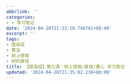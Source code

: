 ```yaml
---
abbrlink: ''
categories:
- - 学习笔记
date: '2024-04-28T21:33:10.746761+08:00'
excerpt: ''
tags:
- 提高组
- 算法
- 树上倍增
- 树的直径
title: 【提高组】第九课：树上倍增/直径/重心 学习笔记
updated: '2024-04-28T21:35:02.238+08:00'
---
```

